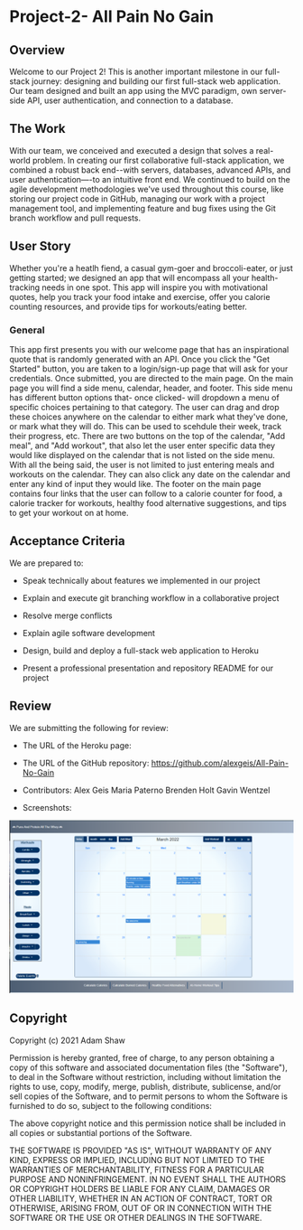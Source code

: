 # Project-2- All Pain No Gain

## Overview

Welcome to our Project 2! This is another important milestone in our full-stack journey: designing and building our first full-stack web application. Our team designed and built an app using the MVC paradigm, own server-side API, user authentication, and connection to a database.

## The Work

With our team, we conceived and executed a design that solves a real-world problem. In creating our first collaborative full-stack application, we combined a robust back end--with servers, databases, advanced APIs, and user authentication—-to an intuitive front end. We continued to build on the agile development methodologies we've used throughout this course, like storing our project code in GitHub, managing our work with a project management tool, and implementing feature and bug fixes using the Git branch workflow and pull requests.

## User Story

Whether you're a heatlh fiend, a casual gym-goer and broccoli-eater, or just getting started; we designed an app that will encompass all your health-tracking needs in one spot. This app will inspire you with motivational quotes, help you track your food intake and exercise, offer you calorie counting resources, and provide tips for workouts/eating better.

### General

This app first presents you with our welcome page that has an inspirational quote that is randomly generated with an API. Once you click the "Get Started" button, you are taken to a login/sign-up page that will ask for your credentials. Once submitted, you are directed to the main page. On the main page you will find a side menu, calendar, header, and footer. This side menu has different button options that- once clicked- will dropdown a menu of specific choices pertaining to that category. The user can drag and drop these choices anywhere on the calendar to either mark what they've done, or mark what they will do. This can be used to scehdule their week, track their progress, etc. There are two buttons on the top of the calendar, "Add meal", and "Add workout", that also let the user enter specific data they would like displayed on the calendar that is not listed on the side menu. With all the being said, the user is not limited to just entering meals and workouts on the calendar. They can also click any date on the calendar and enter any kind of input they would like. The footer on the main page contains four links that the user can follow to a calorie counter for food, a calorie tracker for workouts, healthy food alternative suggestions, and tips to get your workout on at home. 

## Acceptance Criteria
We are prepared to:

* Speak technically about features we implemented in our project

* Explain and execute git branching workflow in a collaborative project

* Resolve merge conflicts

* Explain agile software development

* Design, build and deploy a full-stack web application to Heroku

* Present a professional presentation and repository README for our project

## Review

We are submitting the following for review:

* The URL of the Heroku page:

* The URL of the GitHub repository:
https://github.com/alexgeis/All-Pain-No-Gain

* Contributors: 
Alex Geis 
Maria Paterno
Brenden Holt
Gavin Wentzel

* Screenshots:

![Main Page Screenshot](./public/Calendar-Screenshot.PNG)

## Copyright

Copyright (c) 2021 Adam Shaw

Permission is hereby granted, free of charge, to any person obtaining
a copy of this software and associated documentation files (the
"Software"), to deal in the Software without restriction, including
without limitation the rights to use, copy, modify, merge, publish,
distribute, sublicense, and/or sell copies of the Software, and to
permit persons to whom the Software is furnished to do so, subject to
the following conditions:

The above copyright notice and this permission notice shall be
included in all copies or substantial portions of the Software.

THE SOFTWARE IS PROVIDED "AS IS", WITHOUT WARRANTY OF ANY KIND,
EXPRESS OR IMPLIED, INCLUDING BUT NOT LIMITED TO THE WARRANTIES OF
MERCHANTABILITY, FITNESS FOR A PARTICULAR PURPOSE AND
NONINFRINGEMENT. IN NO EVENT SHALL THE AUTHORS OR COPYRIGHT HOLDERS BE
LIABLE FOR ANY CLAIM, DAMAGES OR OTHER LIABILITY, WHETHER IN AN ACTION
OF CONTRACT, TORT OR OTHERWISE, ARISING FROM, OUT OF OR IN CONNECTION
WITH THE SOFTWARE OR THE USE OR OTHER DEALINGS IN THE SOFTWARE.

